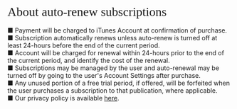 <br />
<div id="ppHeader" style="font-family: verdana; font-size: 21pt; margin: 0px auto; width: 1530px;">About auto-renew subscriptions</div>
<br />
■ Payment will be charged to iTunes Account at confirmation of purchase.<br />
■ Subscription automatically renews unless auto-renew is turned off at least 24-hours before the end of the current period.<br />
■ Account will be charged for renewal within 24-hours prior to the end of the current period, and identify the cost of the renewal.<br />
■ Subscriptions may be managed by the user and auto-renewal may be turned off by going to the user's Account Settings after purchase.<br />
■ Any unused portion of a free trial period, if offered, will be forfeited when the user purchases a subscription to that publication, where applicable.<br />
■ Our privacy policy is available <a href="https://www.bobgoo.com/privacy">here</a>.  